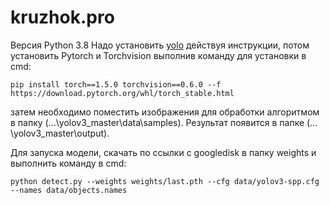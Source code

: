 # kruzhok.pro
Версия Python 3.8
Надо установить [yolo](https://github.com/ultralytics/yolov3) действуя инструкции, потом установить Pytorch и Torchvision выполнив команду для установки в cmd: 
```
pip install torch==1.5.0 torchvision==0.6.0 --f https://download.pytorch.org/whl/torch_stable.html
```

затем необходимо поместить изображения для обработки алгоритмом в папку (…\yolov3_master\data\samples\). Результат появится в папке (…\yolov3_master\output\).

Для запуска модели, скачать по ссылки с googledisk в папку weights и выполнить команду в cmd:
```
python detect.py --weights weights/last.pth --cfg data/yolov3-spp.cfg --names data/objects.names
```
